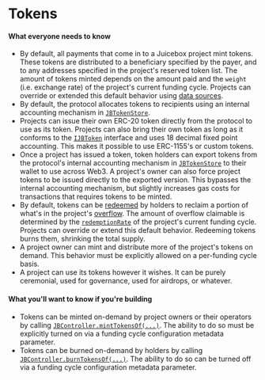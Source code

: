 # Tokens

#### What everyone needs to know

* By default, all payments that come in to a Juicebox project mint tokens. These tokens are distributed to a beneficiary specified by the payer, and to any addresses specified in the project's reserved token list. The amount of tokens minted depends on the amount paid and the `weight` (i.e. exchange rate) of the project's current funding cycle. Projects can override or extended this default behavior using [data sources](/dev/learn/glossary/data-source.md).
* By default, the protocol allocates tokens to recipients using an internal accounting mechanism in [`JBTokenStore`](/dev/api/contracts/jbtokenstore/README.md).
* Projects can issue their own ERC-20 token directly from the protocol to use as its token. Projects can also bring their own token as long as it conforms to the [`IJBToken`](/dev/api/interfaces/ijbtoken.md) interface and uses 18 decimal fixed point accounting. This makes it possible to use ERC-1155's or custom tokens.
* Once a project has issued a token, token holders can export tokens from the protocol's internal accounting mechanism in [`JBTokenStore`](/dev/api/contracts/jbtokenstore/README.md) to their wallet to use across Web3. A project's owner can also force project tokens to be issued directly to the exported version. This bypasses the internal accounting mechanism, but slightly increases gas costs for transactions that requires tokens to be minted.
* By default, tokens can be [redeemed](/dev/learn/glossary/redemption-rate.md) by holders to reclaim a portion of what's in the project's [overflow](/dev/learn/glossary/overflow.md). The amount of overflow claimable is determined by the [`redemptionRate`](/dev/learn/glossary/redemption-rate.md) of the project's current funding cycle. Projects can override or extend this default behavior. Redeeming tokens burns them, shrinking the total supply.
* A project owner can mint and distribute more of the project's tokens on demand. This behavior must be explicitly allowed on a per-funding cycle basis.
* A project can use its tokens however it wishes. It can be purely ceremonial, used for governance, used for airdrops, or whatever.

#### What you'll want to know if you're building

* Tokens can be minted on-demand by project owners or their operators by calling [`JBController.mintTokensOf(...)`](/dev/api/contracts/or-controllers/jbcontroller/write/minttokensof.md). The ability to do so must be explicitly turned on via a funding cycle configuration metadata parameter.
* Tokens can be burned on-demand by holders by calling [`JBController.burnTokensOf(...)`](/dev/api/contracts/or-controllers/jbcontroller/write/burntokensof.md). The ability to do so can be turned off via a funding cycle configuration metadata parameter.
